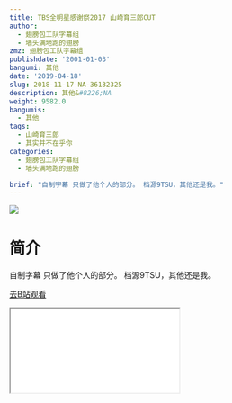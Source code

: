 ```yaml
---
title: TBS全明星感谢祭2017 山崎育三郎CUT
author:
  - 翅膀包工队字幕组
  - 墙头满地跑的翅膀
zmz: 翅膀包工队字幕组
publishdate: '2001-01-03'
bangumi: 其他
date: '2019-04-18'
slug: 2018-11-17-NA-36132325
description: 其他&#8226;NA
weight: 9582.0
bangumis:
  - 其他
tags:
  - 山崎育三郎
  - 其实并不在乎你
categories:
  - 翅膀包工队字幕组
  - 墙头满地跑的翅膀

brief: "自制字幕 只做了他个人的部分。 档源9TSU，其他还是我。"
---
```

![](https://i.imgur.com/OFsBrmZ.jpg)
# 简介  
自制字幕
只做了他个人的部分。
档源9TSU，其他还是我。  

[去B站观看](https://www.bilibili.com/video/av36132325/)
<div class ="resp-container"><iframe class="testiframe" src="//player.bilibili.com/player.html?aid=36132325"", scrolling="no", allowfullscreen="true" > </iframe></div> 
